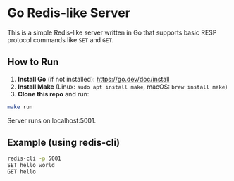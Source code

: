 # Go Redis-like Server

This is a simple Redis-like server written in Go that supports basic RESP protocol commands like `SET` and `GET`.

## How to Run

1. **Install Go** (if not installed): https://go.dev/doc/install  
2. **Install Make** (Linux: `sudo apt install make`, macOS: `brew install make`)  
3. **Clone this repo** and run:
```bash
make run
```

Server runs on localhost:5001.

## Example (using redis-cli)

```bash
redis-cli -p 5001
SET hello world
GET hello
```
